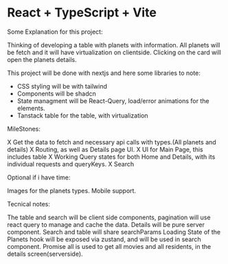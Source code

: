 # React + TypeScript + Vite

Some Explanation for this project:

Thinking of developing a table with planets with information. All planets will be fetch and it will have virtualization on clientside. Clicking on the card will open the planets details.

This project will be done with nextjs and here some libraries to note:
- CSS styling will be with tailwind
- Components will be shadcn
- State managment will be React-Query, load/error animations for the elements.
- Tanstack table for the table, with virtualization

MileStones:

X Get the data to fetch and necessary api calls with types.(All planets and details)
X Routing, as well as Details page UI.
X UI for Main Page, this includes table
X Working Query states for both Home and Details, with its individual requests and queryKeys.
X Search

Optional if i have time:

Images for the planets types.
Mobile support.

Tecnical notes:

The table and search will be client side components, pagination will use react query to manage and cache the data.
Details will be pure server component.
Search and table will share searchParams
Loading State of the Planets hook will be exposed via zustand, and will be used in search component.
Promise all is used to get all movies and all residents, in the details screen(serverside).